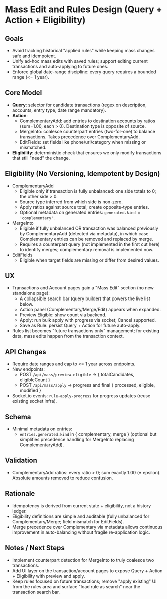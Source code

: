 # Mass Edit and Rules Design (Query + Action + Eligibility)

## Goals
- Avoid tracking historical "applied rules" while keeping mass changes safe and idempotent.
- Unify ad-hoc mass edits with saved rules; support editing current transactions and auto-applying to future ones.
- Enforce global date-range discipline: every query requires a bounded range (<= 1 year).

## Core Model
- **Query**: selector for candidate transactions (regex on description, accounts, entry type, date range mandatory).
- **Action**:
  - ComplementaryAdd: add entries to destination accounts by ratios (sum=1.00, each > 0). Destination type is opposite of source.
  - MergeInto: coalesce counterpart entries (two-for-one) to balance transactions. Takes precedence over ComplementaryAdd.
  - EditFields: set fields like phone/url/category when missing or mismatched.
- **Eligibility**: deterministic check that ensures we only modify transactions that still "need" the change.

## Eligibility (No Versioning, Idempotent by Design)
- ComplementaryAdd
  - Eligible only if transaction is fully unbalanced: one side totals to 0; the other side > 0.
  - Source type inferred from which side is non-zero.
  - Apply ratios against source total; create opposite-type entries.
  - Optional metadata on generated entries: `generated.kind = 'complementary'`.
- MergeInto
  - Eligible if fully unbalanced OR transaction was balanced previously by ComplementaryAdd (detected via metadata), in which case Complementary entries can be removed and replaced by merge.
  - Requires a counterpart query (not implemented in the first cut here) to identify merges; complementary removal is implemented now.
- EditFields
  - Eligible when target fields are missing or differ from desired values.

## UX
- Transactions and Account pages gain a "Mass Edit" section (no new standalone page):
  - A collapsible search bar (query builder) that powers the live list below.
  - Action panel (Complementary/Merge/Edit) appears when expanded.
  - Preview Eligible: show count via backend.
  - Apply: run bulk apply with progress via socket; Cancel supported.
  - Save as Rule: persist Query + Action for future auto-apply.
- Rules list becomes "future transactions only" management; for existing data, mass edits happen from the transaction context.

## API Changes
- Require date ranges and cap to <= 1 year across endpoints.
- New endpoints:
  - POST `/api/mass/preview-eligible` → { totalCandidates, eligibleCount }
  - POST `/api/mass/apply` → progress and final { processed, eligible, modified }
- Socket.io events: `rule-apply-progress` for progress updates (reuse existing socket infra).

## Schema
- Minimal metadata on entries:
  - `entries.generated.kind` in { complementary, merge } (optional but simplifies precedence handling for MergeInto replacing ComplementaryAdd).

## Validation
- ComplementaryAdd ratios: every ratio > 0; sum exactly 1.00 (± epsilon). Absolute amounts removed to reduce confusion.

## Rationale
- Idempotency is derived from current state + eligibility, not a history ledger.
- Eligibility definitions are simple and auditable (fully unbalanced for Complementary/Merge; field mismatch for EditFields).
- Merge precedence over Complementary via metadata allows continuous improvement in auto-balancing without fragile re-application logic.

## Notes / Next Steps
- Implement counterpart detection for MergeInto to truly coalesce two transactions.
- Add UI layer on the transaction/account pages to expose Query + Action + Eligibility with preview and apply.
- Keep rules focused on future transactions; remove "apply existing" UI from the rules area and surface "load rule as search" near the transaction search bar.
